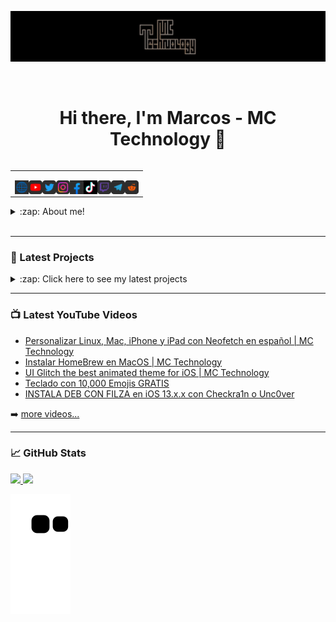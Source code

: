 [![MC Technology](src/mctechnology_extendido.GIF)](https://www.youtube.com/channel/UC_mYh5PYPHBJ5YYUj8AIkcw)
<div align="center">
  <br> <h1> Hi there, I'm Marcos - MC Technology 👋 </h1>
</div>

<table align="right">
<tr>
<td>

[<img align="left" alt="mctechnology17.com" width="22px" src="./src/web.png" />][website]
[<img align="left" alt="MC Technology | YouTube" width="22px" src="./src/youtube.png" />][youtube]
[<img align="left" alt="@mctechnology17 | Twitter" width="22px" src="./src/twitter.png" />][twitter]
[<img align="left" alt="@mctechnology17 | Instagram" width="22px" src="./src/instagram.png" />][instagram]
[<img align="left" alt="MC Technology17 | Facebook" width="22px" src="./src/facebook.png" />][facebook]
[<img align="left" alt="@mctechnology17 | Tiktok" width="22px" src="./src/tiktok.png" />][tiktok]
[<img align="left" alt="@mctechnology17 | Twicht" width="22px" src="./src/twitch.png" />][twitch]
[<img align="left" alt="@mctechnology17 | Telegram" width="22px" src="./src/telegram.png" />][telegram]
[<img align="left" alt="@mctechnology17 | Reddit" width="22px" src="./src/reddit.png" />][reddit]

</td>
</tr>
</table>

<details>
  <summary>:zap: About me!</summary>

### 🔬 Bioanalyst Clinico and I am currently studying a Master in Bioinformatic 💻!!
- 🦾 I love the PowerLifting!
- 🤓  I’m currently learning everything
- 👾  I am very curious and that is why you start studying programming
- 🗒  I am currently very obsected with learning vimscript
</details>

<br />

---

### 📕 Latest Projects

<details>
  <summary>:zap: Click here to see my latest projects</summary>

<tr>
<td>

[<img align="left" alt="youtuberepo | YouTube Repo" width="50px" src="./src/youtube_alternativ.png" />][youtuberepo]

</td>
<img align="right" alt=yomero" width="450px" height="450px" src="./src/pokemon.GIF">
<td> <h4 align="left"> <a href="https://github.com/mctechnology17/youtube_repo_mc_technology" target="_blank"><code>YouTube Repo</code></a> </h4>
  <details>
    <summary>see more...</summary>

    A nice repository to share my knowledge and help the development community on
    youtube with what I have learned so far. Contributions are also very welcome :D

  </details> </td>
</tr>
<tr>
<td>

[<img align="left" alt="vimtools | VimTools" width="50px" src="./src/vim.png" />][vimtools]

</td>
<td> <h4 align="left"> <a href="https://github.com/mctechnology17/vimtools" target="_blank"><code>vimtools</code></a> </h4>
  <details>
    <summary>see more...</summary>

    VimTools is a tool to complement your editor
    favorite text / code vim, vi, nvim, Gvim or MacVim.

  </details> </td>
</tr>
<tr>
<td>

[<img align="left" alt="jailbreakrepo | Jailbreak Repo" width="50px" src="./src/cydia7.png" />][jailbreakrepo]

</td>
<td> <h4 align="left"> <a href="https://mctechnology17.github.io/" target="_blank"><code>Jailbreak repo</code></a> </h4>
  <details>
    <summary>see more...</summary>

    A small contribution to the Jailbreaker community

  </details> </td>
</tr>
<tr>
<td>

[<img align="left" alt="uiswitch | UI Glitch" width="50px" src="./src/uiglitch.png" />][uiglitch]

</td>
<td> <h4 align="left"> <a href="https://repo.packix.com/package/com.mctechnology.uiglitch/" target="_blank"><code>UI Glitch</code></a> </h4>
  <details>
    <summary>see more...</summary>

    UI Glitch is here!!!
    Give your iPhone a different look with UI Glitch.
    The UI family by MC Technology! Designed for UI lovers!
    With UI Glitch you can get an exquisite combination to complement your themes!
    More than 20 Shades with different degrees of opacity and colors!
    Compatibility with thousands of themes!
    Includes an exclusive animated theme!

  </details> </td>
</tr>
<tr>
<td>

[<img align="left" alt="uiswitches | UI Switches" width="50px" src="./src/uiswitches.png" />][uiswitches]

</td>
<td> <h4 align="left"> <a href="https://repo.packix.com/package/com.mctechnology.uiswitches/" target="_blank"><code>UI Switches</code></a> </h4>
  <details>
    <summary>see more...</summary>

    UI Switches
    Give your iPhone a different look with UI Switches the UI family by MC Technology! Designed for UI lovers!
    How to use UI Switches?
    Install Snowboard and Snowboard UI extension from Spark’s repo.
    Then activate the UI Switches from the Snowboard settings respring and enjoy :D !
    Or use iThemer or Anemone for activation

  </details> </td>
</tr>
<tr>
<td>

[<img align="left" alt="uibadge | UI Babge" width="50px" src="./src/uibadge.png" />][uibadge]

</td>
<td> <h4 align="left"> <a href="https://repo.packix.com/package/com.mctechnology.uibadge/" target="_blank"><code>UI Badge</code></a> </h4>
  <details>
    <summary>see more...</summary>

    UI Badge + Badgemoji
    Brings a cool look to your iPhone and leave the boredom! Designed for UI lovers!
    How to use UI Badge and Badgemoji?
    Install Snowboard and Snowboard UI extension for the UI function from Spark’s repo.
    Then activate the Badges from the Snowboard settings and enjoy :D !
    Or use iThemer or Anemone for activation!

  </details> </td>
</tr>

</details>

---

### 📺 Latest YouTube Videos

<!-- YOUTUBE:START -->
- [Personalizar Linux, Mac, iPhone y iPad con Neofetch en español | MC Technology](https://www.youtube.com/watch?v=gKkFuM8Ky1I)
- [Instalar HomeBrew en MacOS | MC Technology](https://www.youtube.com/watch?v=eLCvV_-i8QE)
- [UI Glitch the best animated theme for iOS | MC Technology](https://www.youtube.com/watch?v=rHfMTch21zE)
- [Teclado con 10,000 Emojis GRATIS](https://www.youtube.com/watch?v=4ekjNF4AArE)
- [INSTALA DEB CON FILZA en iOS 13.x.x con Checkra1n o Unc0ver](https://www.youtube.com/watch?v=eduu_qCATDY)
<!-- YOUTUBE:END -->

➡️ [more videos...](https://www.youtube.com/channel/UC_mYh5PYPHBJ5YYUj8AIkcw)

---

### 📈 GitHub Stats

<div>
  <a href="https://github.com/mctechnology17">
  <img height="180em" src="https://github-readme-stats.vercel.app/api?username=mctechnology17&show_icons=true&theme=radical&include_all_commits=true&count_private=true"/>
  <img height="180em" src="https://github-readme-stats.vercel.app/api/top-langs/?username=mctechnology17&layout=compact&langs_count=7&theme=radical"/>
</div>

  ![Snake animation](https://github.com/mctechnology17/mctechnology17/blob/output/github-contribution-grid-snake.svg)


[website]: https://mctechnology17.com
[twitter]: https://twitter.com/mctechnology17
[youtube]: https://www.youtube.com/channel/UC_mYh5PYPHBJ5YYUj8AIkcw?view_as=subscriber
[instagram]: https://www.instagram.com/mctechnology17/
[twitch]: https://www.twitch.tv/mctechnology17
[tiktok]: https://www.tiktok.com/@mctechnology17
[facebook]: https://m.facebook.com/mctechnology17/
[telegram]: https://t.me/mctechnology
[reddit]:https://www.reddit.com/user/mctechnology17

[vimtools]: https://github.com/mctechnology17/vimtools
[jailbreakrepo]: https://mctechnology17.github.io/
[uiglitch]: https://repo.packix.com/package/com.mctechnology.uiglitch/
[uiswitches]: https://repo.packix.com/package/com.mctechnology.uiswitches/
[uibadge]: https://repo.packix.com/package/com.mctechnology.uibadge/
[youtuberepo]: https://github.com/mctechnology17/youtube_repo_mc_technology
